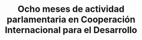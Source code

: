 ---
title: 'Ocho meses de actividad parlamentaria en Cooperación Internacional para el Desarrollo'
description: 'Ciudadanos'
link: /documentos/8-meses-de-actividad-parlamentaria-en-Cooperacion-al-Desarrollo-Ciudadanos.pdf
tags:
    - political-watch
    - congreso-de-los-diputados
---